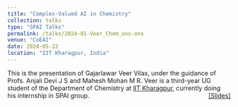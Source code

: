 ```yaml
---
title: "Complex-Valued AI in Chemistry" 
collection: talks
type: "SPAI Talks"
permalink: /talks/2024-01-Veer_Chem_ons-ons
venue: "CoEAI"
date: 2024-05-22
location: "IIT Kharagpur, India"
---
```

<p style="text-align:left;">
   This is the presentation of Gajarlawar Veer Vilas, under the guidance of Profs. Anjali Devi J S and Mahesh Mohan M R. Veer is a third-year UG student of the Department of Chemistry at <a href = "https://www.iitkgp.ac.in/">IIT Kharagpur</a>, currently doing his internship in SPAI group.   
    <span style="float:right;">
          <a href="https://maheshmohanmr.github.io/files/Phd_defence_np4india_ons.pdf">&#91;Slides&#93;</a>
    </span>
</p>


